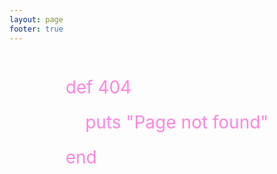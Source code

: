 ```yaml
---
layout: page
footer: true
---
```


<div align="center"><p  style="color: #FF85E0; font-size: 200%; line-height: 200%; text-align:left; display: inline-block;">def 404<br>&nbsp;&nbsp;&nbsp;&nbsp;puts "Page not found"<br>end</p></div>
